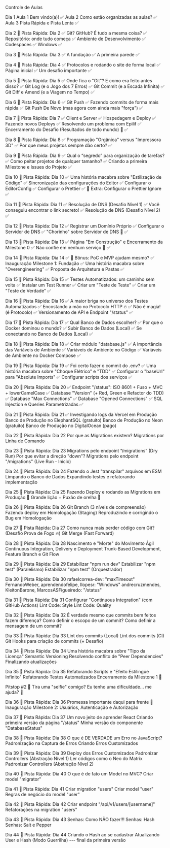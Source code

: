 Controle de Aulas

Dia 1
Aula 1 Bem vindo(a)! ✅
Aula 2 Como estão organizadas as aulas? ✅
Aula 3 Pista Rápida e Pista Lenta ✅

Dia 2
🚗 Pista Rápida: Dia 2 ✅
Git? GitHub? É tudo a mesma coisa? ✅
Repositório: onde tudo começa ✅
Ambiente de Desenvolvimento ✅
Codespaces ✅
Windows ✅

Dia 3
🚗 Pista Rápida: Dia 3 ✅
A fundação ✅
A primeira parede ✅

Dia 4
🚗 Pista Rápida: Dia 4 ✅
Protocolos e rodando o site de forma local ✅
Página inicial ✅
Um desafio importante ✅

Dia 5
🚗 Pista Rápida: Dia 5 ✅
Onde fica o "Git"? E como era feito antes disso? ✅
Git Log (e o Jogo dos 7 Erros) ✅
Git Commit (e a Escada Infinita) ✅
Git Diff e Amend (e a Viagem no Tempo) ✅

Dia 6
🚗 Pista Rápida: Dia 6 ✅
Git Push ✅
Fazendo commits de forma mais rápida ✅
Git Push De Novo (mas agora com ainda mais "força") ✅

Dia 7
🚗 Pista Rápida: Dia 7 ✅
Client e Server ✅
Hospedagem e Deploy ✅
Fazendo novos Deploys ✅
Resolvendo um problema com Epilif ✅
Encerramento do Desafio (Resultados de todo mundo) 🎉 ✅

Dia 8
🚗 Pista Rápida: Dia 8 ✅
Programação "Orgânica" versus "Impressora 3D" ✅
Por que meus projetos sempre dão certo? ✅

Dia 9
🚗 Pista Rápida: Dia 9 ✅
Qual o “segredo” para organização de tarefas? ✅
Como peitar projetos de qualquer tamanho? ✅
Criando a primeira Milestone e Issues do Projeto ✅

Dia 10
🚗 Pista Rápida: Dia 10 ✅
Uma história macabra sobre "Estilização de Código" ✅
Sincronização das configurações do Editor ✅
Configurar o EditorConfig ✅
Configurar o Prettier ✅
🎁 Extra: Configurar o Prettier Ignore ✅

Dia 11
🚗 Pista Rápida: Dia 11 ✅
Resolução de DNS (Desafio Nível 1) ✅
Você conseguiu encontrar o link secreto! ✅
Resolução de DNS (Desafio Nível 2) ✅

Dia 12
🚗 Pista Rápida: Dia 12 ✅
Registrar um Domínio Próprio ✅
Configurar o Servidor de DNS ✅
"Chorinho" sobre Servidor de DNS 💪 ✅

Dia 13
🚗 Pista Rápida: Dia 13 ✅
Página "Em Construção" e Encerramento da Milestone 0 ✅
Não confie em nenhum serviço 🛑 ✅

Dia 14
🚗 Pista Rápida: Dia 14 ✅
🎁 Bônus: PoC e MVP ajudam mesmo? ✅
Inauguração Milestone 1: Fundação ✅
Uma história macabra sobre "Overengineering" ✅
Proposta de Arquitetura e Pastas ✅

Dia 15
🚗 Pista Rápida: Dia 15 ✅
Testes Automatizados: um caminho sem volta ✅
Instalar um Test Runner ✅
Criar um "Teste de Teste" ✅
Criar um "Teste de Verdade" ✅

Dia 16
🚗 Pista Rápida: Dia 16 ✅
A maior briga no universo dos Testes Automatizados ✅
Encostando a mão no Protocolo HTTP 🔥 ✅
Não é magia! (é Protocolo) ✅
Versionamento de API e Endpoint "/status" ✅

Dia 17
🚗 Pista Rápida: Dia 17 ✅
Qual Banco de Dados escolher? ✅
Por que o Docker dominou o mundo? ✅
Subir Banco de Dados (Local) ✅
Se conectando no Banco de Dados (Local) ✅

Dia 18
🚗 Pista Rápida: Dia 18 ✅
Criar módulo "database.js" ✅
A importância das Variáveis de Ambiente ✅
Variáveis de Ambiente no Código ✅
Variáveis de Ambiente no Docker Compose ✅

Dia 19
🚗 Pista Rápida: Dia 19 ✅
Foi certo fazer o commit do .env? ✅
Uma história macabra sobre "Choque Elétrico" e "TDD" ✅
Configurar o "baseUrl" para "Absolute Imports" ✅
Configurar scripts dos serviços ✅

Dia 20
🚗 Pista Rápida: Dia 20 ✅
Endpoint "/status": ISO 8601 + Fuso + MVC + lowerCamelCase ✅
Database "Version" (+ Red, Green e Refactor do TDD) ✅
Database "Max Connections" ✅
Database "Opened Connections" ✅
SQL Injection e Queries Parametrizadas ✅

Dia 21
🚗 Pista Rápida: Dia 21 ✅
Investigando logs da Vercel em Produção
Banco de Produção no ElephantSQL (gratuito)
Banco de Produção no Neon (gratuito)
Banco de Produção no DigitalOcean (pago)

Dia 22
🚗 Pista Rápida: Dia 22
Por que as Migrations existem?
Migrations por Linha de Comando

Dia 23
🚗 Pista Rápida: Dia 23
Migrations pelo endpoint “/migrations” (Dry Run)
Por que evitar a direção "down"?
Migrations pelo endpoint "/migrations" (Live Run - Início)

Dia 24
🚗 Pista Rápida: Dia 24
Fazendo o Jest "transpilar" arquivos em ESM
Limpando o Banco de Dados
Expandindo testes e refatorando implementação

Dia 25
🚗 Pista Rápida: Dia 25
Fazendo Deploy e rodando as Migrations em Produção 🎉
Grande lição + Puxão de orelha 💪

Dia 26
🚗 Pista Rápida: Dia 26
Git Branch (3 níveis de compreensão)
Fazendo deploy em Homologação (Staging)
Reproduzindo e corrigindo o Bug em Homologação

Dia 27
🚗 Pista Rápida: Dia 27
Como nunca mais perder código com Git? (Desafio Prova de Fogo 🔥)
Git Merge (Fast Forward)

Dia 28
🚗 Pista Rápida: Dia 28
Nascimento e "Morte" do Movimento Ágil
Continuous Integration, Delivery e Deployment
Trunk-Based Development, Feature Branch e Git Flow

Dia 29
🚗 Pista Rápida: Dia 29
Estabilizar "npm run dev"
Estabilizar "npm test" (Paralelismo)
Estabilizar "npm test" (Orquestrador)

Dia 30
🚗 Pista Rápida: Dia 30
rafaelcorrea-dev: "maxTimeout"
FernandoWeber, aprendendofelipe, Ilopesr: "Windows"
andrecruzmendes, KleitonBarone, MarcosASFigueiredo: "/status"

Dia 31
🚗 Pista Rápida: Dia 31
Configurar "Continuous Integration" (com GitHub Actions)
Lint Code: Style
Lint Code: Quality

Dia 32
🚗 Pista Rápida: Dia 32
É verdade mesmo que commits bem feitos fazem diferença?
Como definir o escopo de um commit?
Como definir a mensagem de um commit?

Dia 33
🚗 Pista Rápida: Dia 33
Lint dos commits (Local)
Lint dos commits (CI)
Git Hooks para criação de commits (+ Desafio)

Dia 34
🚗 Pista Rápida: Dia 34
Uma história macabra sobre "Tipo da Licença"
Semantic Versioning
Resolvendo conflito de "Peer Dependencies"
Finalizando atualizações

Dia 35
🚗 Pista Rápida: Dia 35
Refatorando Scripts e "Efeito Estilingue Infinito"
Refatorando Testes Automatizados
Encerramento da Milestone 1 🎉

Pitstop #2
📸 Tira uma "selfie" comigo?
Eu tenho uma dificuldade... me ajuda? 🤝

Dia 36
🚗 Pista Rápida: Dia 36
Promessa importante daqui para frente 💪
Inauguração Milestone 2: Usuários, Autenticação e Autorização

Dia 37
🚗 Pista Rápida: Dia 37
Um novo jeito de aprender React
Criando primeira versão da página "/status"
Minha versão do componente "DatabaseStatus"

Dia 38
🚗 Pista Rápida: Dia 38
O que é DE VERDADE um Erro no JavaScript?
Padronização na Captura de Erros
Criando Erros Customizados

Dia 39
🚗 Pista Rápida: Dia 39
Deploy dos Erros Customizados
Padronizar Controllers (Abstração Nível 1)
Ler códigos como o Neo do Matrix
Padronizar Controllers (Abstração Nível 2)

Dia 40
🚗 Pista Rápida: Dia 40
O que é de fato um Model no MVC?
Criar model "migrator"

Dia 41
🚗 Pista Rápida: Dia 41
Criar migration "users"
Criar model "user"
Regras de negócio do model "user"

Dia 42
🚗 Pista Rápida: Dia 42
Criar endpoint "/api/v1/users/[username]"
Refatorações na migration "users"

Dia 43
🚗 Pista Rápida: Dia 43
Senhas: Como NÃO fazer!!!
Senhas: Hash
Senhas: Salt e Pepper

Dia 44
🚗 Pista Rápida: Dia 44
Criando o Hash ao se cadastrar
Atualizando User e Hash (Modo Guerrilha)
--- final da primeira versão
